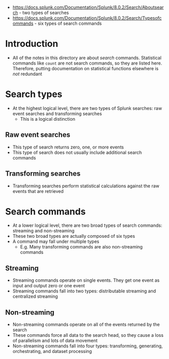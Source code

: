 - https://docs.splunk.com/Documentation/Splunk/8.0.2/Search/Aboutsearch - two types of searches
- https://docs.splunk.com/Documentation/Splunk/8.0.2/Search/Typesofcommands - six types of search commands
# Introduction
- All of the notes in this directory are about *search* commands. Statistical commands like `count` are not search commands, so they are listed here.
  Therefore, putting documentation on statistical functions elsewhere is *not* redundant
# Search types
- At the highest logical level, there are two types of Splunk searches: raw event searches and transforming searches
  - This is a logical distinction
## Raw event searches
- This type of search returns zero, one, or more events
- This type of search does not usually include additional search commands
## Transforming searches
- Transforming searches perform statistical calculations against the raw events that are retrieved
# Search commands
- At a lower logical level, there are two broad types of search commands: streaming and non-streaming
- These two broad types are actually composed of six types
- A command may fall under multiple types
  - E.g. Many transforming commands are also non-streaming commands
## Streaming 
- Streaming commands operate on single events. They get one event as input and output zero or one event
- Streaming commands fall into two types: distributable streaming and centralized streaming
## Non-streaming
- Non-streaming commands operate on all of the events returned by the search
- These commands force all data to the search head, so they cause a loss of parallelism and lots of data movement
- Non-streaming commands fall into four types: transforming, generating, orchestrating, and dataset processing